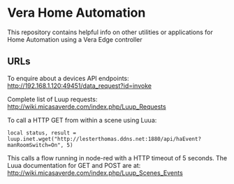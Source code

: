 Vera Home Automation
====================

This repository contains helpful info on other utilities or applications for Home Automation using a Vera Edge controller

URLs
----

To enquire about a devices API endpoints:
http://192.168.1.120:49451/data_request?id=invoke

Complete list of Luup requests:
http://wiki.micasaverde.com/index.php/Luup_Requests


To call a HTTP GET from within a scene using Luua:

```
local status, result = luup.inet.wget("http://lesterthomas.ddns.net:1880/api/haEvent?manRoomSwitch=On", 5)
```

This calls a flow running in node-red with a HTTP timeout of 5 seconds. The Luua documentation for GET and POST are at: http://wiki.micasaverde.com/index.php/Luup_Scenes_Events



